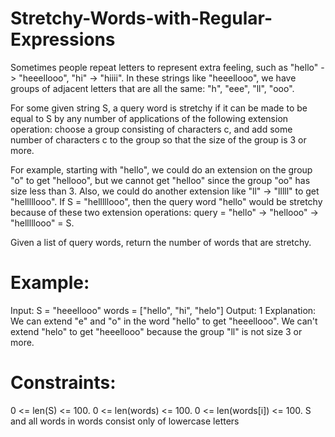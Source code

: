 # Stretchy-Words-with-Regular-Expressions

Sometimes people repeat letters to represent extra feeling, such as "hello" -> "heeellooo", "hi" -> "hiiii". In these strings like "heeellooo", we have groups of adjacent letters that are all the same: "h", "eee", "ll", "ooo".

For some given string S, a query word is stretchy if it can be made to be equal to S by any number of applications of the following extension operation: choose a group consisting of characters c, and add some number of characters c to the group so that the size of the group is 3 or more.

For example, starting with "hello", we could do an extension on the group "o" to get "hellooo", but we cannot get "helloo" since the group "oo" has size less than 3. Also, we could do another extension like "ll" -> "lllll" to get "helllllooo". If S = "helllllooo", then the query word "hello" would be stretchy because of these two extension operations: query = "hello" -> "hellooo" -> "helllllooo" = S.

Given a list of query words, return the number of words that are stretchy.

# Example:
Input:
S = "heeellooo"
words = ["hello", "hi", "helo"]
Output: 1
Explanation:
We can extend "e" and "o" in the word "hello" to get "heeellooo".
We can't extend "helo" to get "heeellooo" because the group "ll" is not size 3 or more.

# Constraints:

0 <= len(S) <= 100.
0 <= len(words) <= 100.
0 <= len(words[i]) <= 100.
S and all words in words consist only of lowercase letters
